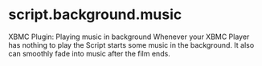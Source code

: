 script.background.music
===============

XBMC Plugin: Playing music in background
Whenever your XBMC Player has nothing to play the Script starts some music in the background. It also can smoothly fade into music after the film ends.
